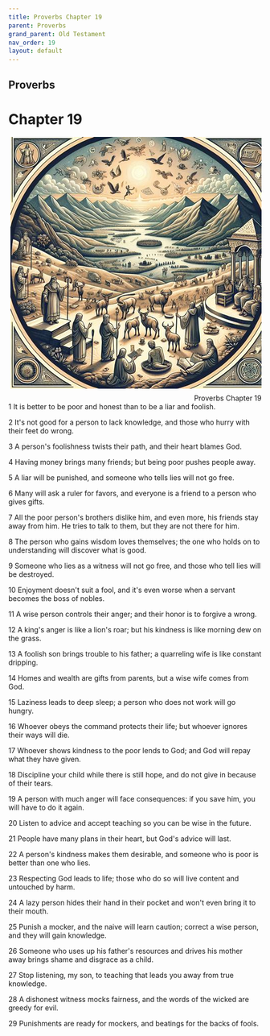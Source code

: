 ```yaml
---
title: Proverbs Chapter 19
parent: Proverbs
grand_parent: Old Testament
nav_order: 19
layout: default
---
```


## Proverbs

# Chapter 19

<div style="clear: both; text-align: right;">
    <img src="/assets/Image/Proverbs/500/19.jpg" alt="Proverbs Chapter 19" class="chapter-image" style="max-width: 100%; height: auto; float: right; margin: 0 0 10px 10px; padding-left: 10%;">
    <figcaption style="font-size: 14px;">Proverbs Chapter 19</figcaption>
</div>
1 It is better to be poor and honest than to be a liar and foolish.

2 It's not good for a person to lack knowledge, and those who hurry with their feet do wrong.

3 A person's foolishness twists their path, and their heart blames God.

4 Having money brings many friends; but being poor pushes people away.

5 A liar will be punished, and someone who tells lies will not go free.

6 Many will ask a ruler for favors, and everyone is a friend to a person who gives gifts.

7 All the poor person's brothers dislike him, and even more, his friends stay away from him. He tries to talk to them, but they are not there for him.

8 The person who gains wisdom loves themselves; the one who holds on to understanding will discover what is good.

9 Someone who lies as a witness will not go free, and those who tell lies will be destroyed.

10 Enjoyment doesn't suit a fool, and it's even worse when a servant becomes the boss of nobles.

11 A wise person controls their anger; and their honor is to forgive a wrong.

12 A king's anger is like a lion's roar; but his kindness is like morning dew on the grass.

13 A foolish son brings trouble to his father; a quarreling wife is like constant dripping.

14 Homes and wealth are gifts from parents, but a wise wife comes from God.

15 Laziness leads to deep sleep; a person who does not work will go hungry.

16 Whoever obeys the command protects their life; but whoever ignores their ways will die.

17 Whoever shows kindness to the poor lends to God; and God will repay what they have given.

18 Discipline your child while there is still hope, and do not give in because of their tears.

19 A person with much anger will face consequences: if you save him, you will have to do it again.

20 Listen to advice and accept teaching so you can be wise in the future.

21 People have many plans in their heart, but God's advice will last.

22 A person's kindness makes them desirable, and someone who is poor is better than one who lies.

23 Respecting God leads to life; those who do so will live content and untouched by harm.

24 A lazy person hides their hand in their pocket and won't even bring it to their mouth.

25 Punish a mocker, and the naive will learn caution; correct a wise person, and they will gain knowledge.

26 Someone who uses up his father's resources and drives his mother away brings shame and disgrace as a child.

27 Stop listening, my son, to teaching that leads you away from true knowledge.

28 A dishonest witness mocks fairness, and the words of the wicked are greedy for evil.

29 Punishments are ready for mockers, and beatings for the backs of fools.


